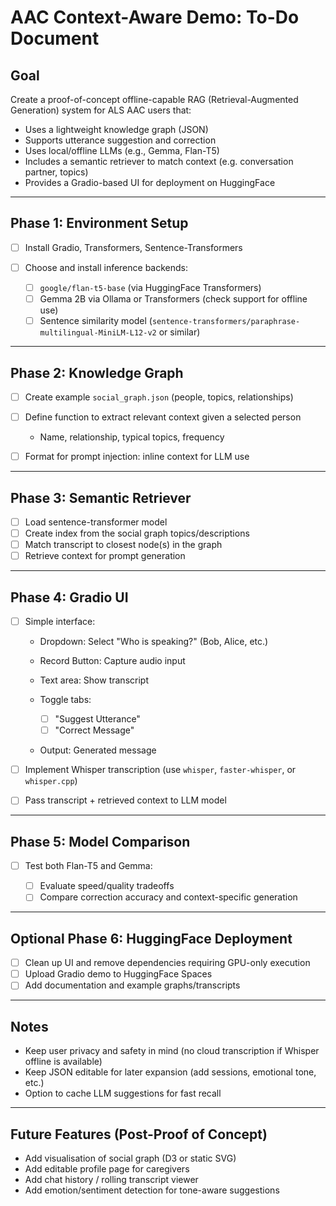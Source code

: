# AAC Context-Aware Demo: To-Do Document

## Goal

Create a proof-of-concept offline-capable RAG (Retrieval-Augmented Generation) system for ALS AAC users that:

* Uses a lightweight knowledge graph (JSON)
* Supports utterance suggestion and correction
* Uses local/offline LLMs (e.g., Gemma, Flan-T5)
* Includes a semantic retriever to match context (e.g. conversation partner, topics)
* Provides a Gradio-based UI for deployment on HuggingFace

---

## Phase 1: Environment Setup

* [ ] Install Gradio, Transformers, Sentence-Transformers
* [ ] Choose and install inference backends:

  * [ ] `google/flan-t5-base` (via HuggingFace Transformers)
  * [ ] Gemma 2B via Ollama or Transformers (check support for offline use)
  * [ ] Sentence similarity model (`sentence-transformers/paraphrase-multilingual-MiniLM-L12-v2` or similar)

---

## Phase 2: Knowledge Graph

* [ ] Create example `social_graph.json` (people, topics, relationships)
* [ ] Define function to extract relevant context given a selected person

  * Name, relationship, typical topics, frequency
* [ ] Format for prompt injection: inline context for LLM use

---

## Phase 3: Semantic Retriever

* [ ] Load sentence-transformer model
* [ ] Create index from the social graph topics/descriptions
* [ ] Match transcript to closest node(s) in the graph
* [ ] Retrieve context for prompt generation

---

## Phase 4: Gradio UI

* [ ] Simple interface:

  * Dropdown: Select "Who is speaking?" (Bob, Alice, etc.)
  * Record Button: Capture audio input
  * Text area: Show transcript
  * Toggle tabs:

    * [ ] "Suggest Utterance"
    * [ ] "Correct Message"
  * Output: Generated message
* [ ] Implement Whisper transcription (use `whisper`, `faster-whisper`, or `whisper.cpp`)
* [ ] Pass transcript + retrieved context to LLM model

---

## Phase 5: Model Comparison

* [ ] Test both Flan-T5 and Gemma:

  * [ ] Evaluate speed/quality tradeoffs
  * [ ] Compare correction accuracy and context-specific generation

---

## Optional Phase 6: HuggingFace Deployment

* [ ] Clean up UI and remove dependencies requiring GPU-only execution
* [ ] Upload Gradio demo to HuggingFace Spaces
* [ ] Add documentation and example graphs/transcripts

---

## Notes

* Keep user privacy and safety in mind (no cloud transcription if Whisper offline is available)
* Keep JSON editable for later expansion (add sessions, emotional tone, etc.)
* Option to cache LLM suggestions for fast recall

---

## Future Features (Post-Proof of Concept)

* Add visualisation of social graph (D3 or static SVG)
* Add editable profile page for caregivers
* Add chat history / rolling transcript viewer
* Add emotion/sentiment detection for tone-aware suggestions
